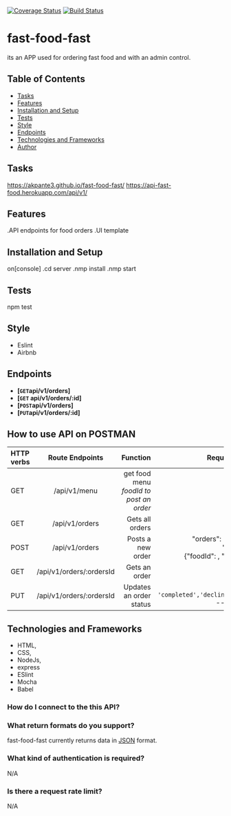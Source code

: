 
[![Coverage Status](https://coveralls.io/repos/github/akpante3/fast-food-fast/badge.svg?branch=ch-test-endpoints-%23160431153)](https://coveralls.io/github/akpante3/fast-food-fast?branch=ch-test-endpoints-%23160431153)
[![Build Status](https://travis-ci.org/akpante3/fast-food-fast.svg?branch=ch-test-endpoints-%23160431153)](https://travis-ci.org/akpante3/fast-food-fast)


# fast-food-fast
its an APP used for ordering fast food and with an admin control.

## Table of Contents
* [Tasks](#tasks)
* [Features](#features)
* [Installation and Setup](#installation-and-setup)
* [Tests](#tests)
* [Style](#style)
* [Endpoints](#endpoints)
* [Technologies and Frameworks](#technologies-and-frameworks)
* [Author](#author)

## Tasks
 https://akpante3.github.io/fast-food-fast/
 https://api-fast-food.herokuapp.com/api/v1/
 
## Features
.API endpoints for food orders
.UI template

## Installation and Setup
on[console]
.cd server 
.nmp install
.nmp start

## Tests
npm test

## Style
* Eslint
* Airbnb

## Endpoints
- **[<code>GET</code>api/v1/orders]**
- **[<code>GET</code> api/v1/orders/:id]**
- **[<code>POST</code>api/v1/orders]**
- **[<code>PUT</code>api/v1/orders/:id]**

## How to use API on POSTMAN

|HTTP verbs | Route Endpoints| Function | Request Payload|
| :---         |     :---:      |          ---: |          ---: |
| GET  | /api/v1/menu     |get food menu</br>*foodId to post an order*    | None   |
| GET  | /api/v1/orders     |Gets all orders    | None   |
| POST    | 	/api/v1/orders       | Posts a new order    |"orders": [    {"foodId": <number>, "quantity": <number>},<br>{"foodId": <number>, "quantity": <number>}]|                                    
| GET    | /api/v1/orders/:ordersId       | Gets an order      | None |  
| PUT    | /api/v1/orders/:ordersId      | Updates an order status     |<CODE>status : 'completed','decline','accept'</CODE><br>---*type: sting*|
 

## Technologies and Frameworks
- HTML, 
- CSS, 
- NodeJs, 
- express
- ESlint
- Mocha
- Babel

### How do I connect to the this API?


### What return formats do you support?
fast-food-fast currently returns data in [JSON](http://json.org/ "JSON") format.

### What kind of authentication is required?
N/A

### Is there a request rate limit?
N/A
